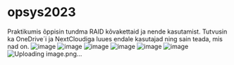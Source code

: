 # opsys2023
Praktikumis õppisin tundma RAID kõvakettaid ja nende kasutamist. Tutvusin ka OneDrive´i ja NextCloudiga luues endale kasutajad ning sain teada, mis nad on.
![image](https://github.com/aleksiua/opsys2023/assets/145049882/c600cd19-6cfe-4a8c-9e84-e8892c5be409)
![image](https://github.com/aleksiua/opsys2023/assets/145049882/5bb9fa76-bc05-4eaa-8ee4-549989493d1f)
![image](https://github.com/aleksiua/opsys2023/assets/145049882/8a1f7074-d8c2-43df-8015-c7e3a1c60c04)
![image](https://github.com/aleksiua/opsys2023/assets/145049882/bfa3b20f-ab21-48df-9647-3280f83ecbaa)
![image](https://github.com/aleksiua/opsys2023/assets/145049882/334da6af-e67c-40e4-afc6-243e55943b65)
![image](https://github.com/aleksiua/opsys2023/assets/145049882/56968fc5-cf3b-4583-b03a-73201a71f418)
![Uploading image.png…]()

